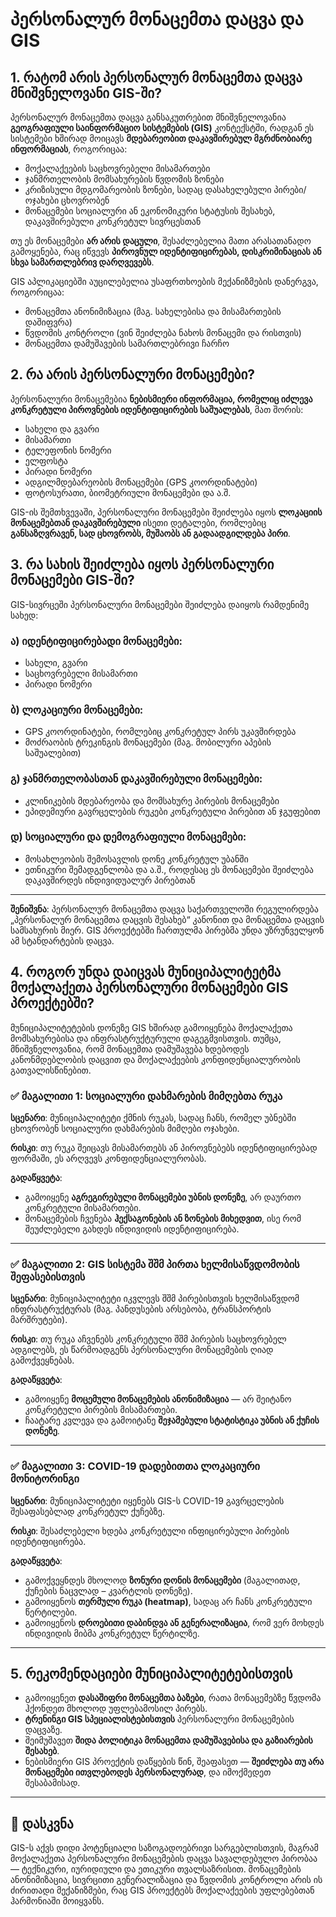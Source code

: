 # პერსონალურ მონაცემთა დაცვა და GIS

## 1. რატომ არის პერსონალურ მონაცემთა დაცვა მნიშვნელოვანი GIS-ში?

პერსონალურ მონაცემთა დაცვა განსაკუთრებით მნიშვნელოვანია **გეოგრაფიული საინფორმაციო სისტემების (GIS)** კონტექსტში, რადგან ეს სისტემები ხშირად მოიცავს **მდებარეობით დაკავშირებულ მგრძნობიარე ინფორმაციას**, როგორიცაა:

- მოქალაქეების საცხოვრებელი მისამართები
- ჯანმრთელობის მომსახურების წვდომის ზონები
- კრიზისული მდგომარეობის ზონები, სადაც დასახელებული პირები/ოჯახები ცხოვრობენ
- მონაცემები სოციალური ან ეკონომიკური სტატუსის შესახებ, დაკავშირებული კონკრეტულ სივრცესთან

თუ ეს მონაცემები **არ არის დაცული**, შესაძლებელია მათი არასათანადო გამოყენება, რაც იწვევს **პიროვნულ იდენტიფიცირებას, დისკრიმინაციას ან სხვა სამართლებრივ დარღვევებს**.  

GIS აპლიკაციებში აუცილებელია უსაფრთხოების მექანიზმების დანერგვა, როგორიცაა:

- მონაცემთა ანონიმიზაცია (მაგ. სახელებისა და მისამართების დაშიფვრა)
- წვდომის კონტროლი (ვინ შეიძლება ნახოს მონაცემი და რისთვის)
- მონაცემთა დამუშავების სამართლებრივი ჩარჩო

## 2. რა არის პერსონალური მონაცემები?

პერსონალური მონაცემებია **ნებისმიერი ინფორმაცია, რომელიც იძლევა კონკრეტული პიროვნების იდენტიფიცირების საშუალებას**, მათ შორის:

- სახელი და გვარი
- მისამართი
- ტელეფონის ნომერი
- ელფოსტა
- პირადი ნომერი
- ადგილმდებარეობის მონაცემები (GPS კოორდინატები)
- ფოტოსურათი, ბიომეტრიული მონაცემები და ა.შ.

GIS-ის შემთხვევაში, პერსონალური მონაცემები შეიძლება იყოს **ლოკაციის მონაცემებთან დაკავშირებული** ისეთი დეტალები, რომლებიც **განსაზღვრავენ, სად ცხოვრობს, მუშაობს ან გადაადგილდება პირი**.

## 3. რა სახის შეიძლება იყოს პერსონალური მონაცემები GIS-ში?

GIS-სივრცეში პერსონალური მონაცემები შეიძლება დაიყოს რამდენიმე სახედ:

### ა) იდენტიფიცირებადი მონაცემები:
- სახელი, გვარი
- საცხოვრებელი მისამართი
- პირადი ნომერი

### ბ) ლოკაციური მონაცემები:
- GPS კოორდინატები, რომლებიც კონკრეტულ პირს უკავშირდება
- მოძრაობის ტრეკინგის მონაცემები (მაგ. მობილური აპების საშუალებით)

### გ) ჯანმრთელობასთან დაკავშირებული მონაცემები:
- კლინიკების მდებარეობა და მომსახურე პირების მონაცემები
- ეპიდემიური გავრცელების რუკები კონკრეტული პირებით ან ჯგუფებით

### დ) სოციალური და დემოგრაფიული მონაცემები:
- მოსახლეობის შემოსავლის დონე კონკრეტულ უბანში
- ეთნიკური შემადგენლობა და ა.შ., როდესაც ეს მონაცემები შეიძლება დაკავშირდეს ინდივიდუალურ პირებთან

---

**შენიშვნა**: პერსონალურ მონაცემთა დაცვა საქართველოში რეგულირდება „პერსონალურ მონაცემთა დაცვის შესახებ“ კანონით და მონაცემთა დაცვის სამსახურის მიერ. GIS პროექტებში ჩართულმა პირებმა უნდა უზრუნველყონ ამ სტანდარტების დაცვა.


## 4. როგორ უნდა დაიცვას მუნიციპალიტეტმა მოქალაქეთა პერსონალური მონაცემები GIS პროექტებში?

მუნიციპალიტეტების დონეზე GIS ხშირად გამოიყენება მოქალაქეთა მომსახურებისა და ინფრასტრუქტურული დაგეგმვისთვის. თუმცა, მნიშვნელოვანია, რომ მონაცემთა დამუშავება ხდებოდეს კანონმდებლობის დაცვით და მოქალაქეების კონფიდენციალურობის გათვალისწინებით.

### ✅ მაგალითი 1: სოციალური დახმარების მიმღებთა რუკა

**სცენარი**: მუნიციპალიტეტი ქმნის რუკას, სადაც ჩანს, რომელ უბნებში ცხოვრობენ სოციალური დახმარების მიმღები ოჯახები.

**რისკი**: თუ რუკა შეიცავს მისამართებს ან პიროვნებებს იდენტიფიცირებად ფორმაში, ეს არღვევს კონფიდენციალურობას.

**გადაწყვეტა**:
- გამოიყენე **აგრეგირებული მონაცემები უბნის დონეზე**, არ დაურთო კონკრეტული მისამართები.
- მონაცემების ჩვენება **ჰექსაგონების ან ზონების მიხედვით**, ისე რომ შეუძლებელი გახდეს ინდივიდის იდენტიფიცირება.

---

### ✅ მაგალითი 2: GIS სისტემა შშმ პირთა ხელმისაწვდომობის შეფასებისთვის

**სცენარი**: მუნიციპალიტეტი იკვლევს შშმ პირებისთვის ხელმისაწვდომ ინფრასტრუქტურას (მაგ. პანდუსების არსებობა, ტრანსპორტის მარშრუტები).

**რისკი**: თუ რუკა აჩვენებს კონკრეტული შშმ პირების საცხოვრებელ ადგილებს, ეს წარმოადგენს პერსონალური მონაცემების ღიად გამოქვეყნებას.

**გადაწყვეტა**:
- გამოიყენე **მოცემული მონაცემების ანონიმიზაცია** — არ შეიტანო კონკრეტული პირების მისამართები.
- ჩაატარე კვლევა და გამოიტანე **შეჯამებული სტატისტიკა უბნის ან ქუჩის დონეზე**.

---

### ✅ მაგალითი 3: COVID-19 დადებითთა ლოკაციური მონიტორინგი

**სცენარი**: მუნიციპალიტეტი იყენებს GIS-ს COVID-19 გავრცელების შესაფასებლად კონკრეტულ ქუჩებზე.

**რისკი**: შესაძლებელი ხდება კონკრეტული ინფიცირებული პირების იდენტიფიცირება.

**გადაწყვეტა**:
- გამოქვეყნდეს მხოლოდ **ზონური დონის მონაცემები** (მაგალითად, ქუჩების ნაცვლად – კვარტლის დონეზე).
- გამოიყენოს **თერმული რუკა (heatmap)**, სადაც არ ჩანს კონკრეტული წერტილები.
- გამოიყენოს **დროებითი დაბინდვა ან გენერალიზაცია**, რომ ვერ მოხდეს ინდივიდის მიბმა კონკრეტულ წერტილზე.

---

## 5. რეკომენდაციები მუნიციპალიტეტებისთვის

- გამოიყენეთ **დასაშიფრი მონაცემთა ბაზები**, რათა მონაცემებზე წვდომა ჰქონდეთ მხოლოდ უფლებამოსილ პირებს.
- **ტრენინგი GIS სპეციალისტებისთვის** პერსონალური მონაცემების დაცვაზე.
- შეიმუშავეთ **შიდა პოლიტიკა მონაცემთა დამუშავებისა და გაზიარების შესახებ**.
- ნებისმიერი GIS პროექტის დაწყების წინ, შეაფასეთ — **შეიძლება თუ არა მონაცემები ითვლებოდეს პერსონალურად**, და იმოქმედეთ შესაბამისად.

---

## 🔐 დასკვნა

GIS-ს აქვს დიდი პოტენციალი საზოგადოებრივი სარგებლისთვის, მაგრამ მოქალაქეთა პერსონალური მონაცემების დაცვა სავალდებულო პირობაა — ტექნიკური, იურიდიული და ეთიკური თვალსაზრისით. მონაცემების ანონიმიზაცია, სივრცითი გენერალიზაცია და წვდომის კონტროლი არის ის ძირითადი მექანიზმები, რაც GIS პროექტებს მოქალაქეების უფლებებთან ჰარმონიაში მოიყვანს.

